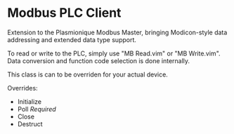 # Modbus PLC Client

Extension to the Plasmionique Modbus Master, bringing Modicon-style data addressing and extended data type support.

To read or write to the PLC, simply use "MB Read.vim" or "MB Write.vim". Data conversion and function code selection is done internally.

This class is can to be overriden for your actual device.

Overrides:
- Initialize
- Poll *Required*
- Close
- Destruct